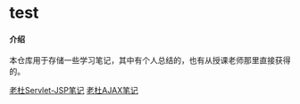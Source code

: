 # test

#### 介绍
本仓库用于存储一些学习笔记，其中有个人总结的，也有从授课老师那里直接获得的。

[老杜Servlet-JSP笔记](/Note/Servlet-JSP.md)
[老杜AJAX笔记](/Note/AJAX.md)
